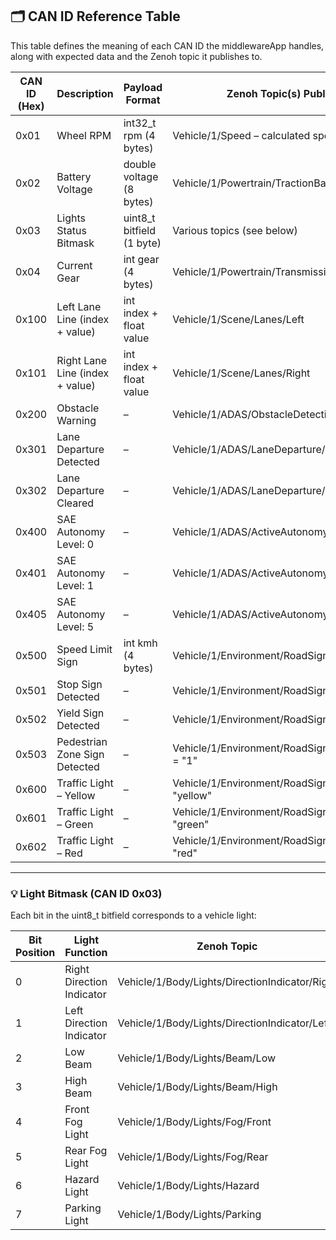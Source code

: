 ## 🗂️ CAN ID Reference Table

This table defines the meaning of each CAN ID the middlewareApp handles, along with expected data and the Zenoh topic it publishes to.

| CAN ID (Hex) | Description                         | Payload Format        | Zenoh Topic(s) Published To                                                   |
|--------------|-------------------------------------|------------------------|--------------------------------------------------------------------------------|
| 0x01       | Wheel RPM                           | int32_t rpm (4 bytes) | Vehicle/1/Speed – calculated speed in km/h                                  |
| 0x02       | Battery Voltage                     | double voltage (8 bytes) | Vehicle/1/Powertrain/TractionBattery/StateOfCharge                          |
| 0x03       | Lights Status Bitmask               | uint8_t bitfield (1 byte) | Various topics (see below)                                                    |
| 0x04       | Current Gear                        | int gear (4 bytes)   | Vehicle/1/Powertrain/Transmission/CurrentGear                               |
| 0x100      | Left Lane Line (index + value)      | int index + float value | Vehicle/1/Scene/Lanes/Left                                                  |
| 0x101      | Right Lane Line (index + value)     | int index + float value | Vehicle/1/Scene/Lanes/Right                                                 |
| 0x200      | Obstacle Warning                    | –                      | Vehicle/1/ADAS/ObstacleDetection/Warning                                    |
| 0x301      | Lane Departure Detected             | –                      | Vehicle/1/ADAS/LaneDeparture/Detected = "1"                               |
| 0x302      | Lane Departure Cleared              | –                      | Vehicle/1/ADAS/LaneDeparture/Detected = "0"                               |
| 0x400      | SAE Autonomy Level: 0               | –                      | Vehicle/1/ADAS/ActiveAutonomyLevel/SAE_0 = "0"                            |
| 0x401      | SAE Autonomy Level: 1               | –                      | Vehicle/1/ADAS/ActiveAutonomyLevel/SAE_1 = "1"                            |
| 0x405      | SAE Autonomy Level: 5               | –                      | Vehicle/1/ADAS/ActiveAutonomyLevel/SAE_5 = "5"                            |
| 0x500      | Speed Limit Sign                    | int kmh (4 bytes)    | Vehicle/1/Environment/RoadSigns/SpeedLimit                                  |
| 0x501      | Stop Sign Detected                  | –                      | Vehicle/1/Environment/RoadSigns/Stop = "1"                                |
| 0x502      | Yield Sign Detected                 | –                      | Vehicle/1/Environment/RoadSigns/Yield = "1"                               |
| 0x503      | Pedestrian Zone Sign Detected       | –                      | Vehicle/1/Environment/RoadSigns/PedestrianZone = "1"                      |
| 0x600      | Traffic Light – Yellow              | –                      | Vehicle/1/Environment/RoadSigns/TrafficLight = "yellow"                   |
| 0x601      | Traffic Light – Green               | –                      | Vehicle/1/Environment/RoadSigns/TrafficLight = "green"                    |
| 0x602      | Traffic Light – Red                 | –                      | Vehicle/1/Environment/RoadSigns/TrafficLight = "red"                      |

---

### 💡 Light Bitmask (CAN ID 0x03)

Each bit in the uint8_t bitfield corresponds to a vehicle light:

| Bit Position | Light Function                  | Zenoh Topic                                                 |
|--------------|----------------------------------|--------------------------------------------------------------|
| 0            | Right Direction Indicator       | Vehicle/1/Body/Lights/DirectionIndicator/Right            |
| 1            | Left Direction Indicator        | Vehicle/1/Body/Lights/DirectionIndicator/Left             |
| 2            | Low Beam                        | Vehicle/1/Body/Lights/Beam/Low                            |
| 3            | High Beam                       | Vehicle/1/Body/Lights/Beam/High                           |
| 4            | Front Fog Light                 | Vehicle/1/Body/Lights/Fog/Front                           |
| 5            | Rear Fog Light                  | Vehicle/1/Body/Lights/Fog/Rear                            |
| 6            | Hazard Light                    | Vehicle/1/Body/Lights/Hazard                              |
| 7            | Parking Light                   | Vehicle/1/Body/Lights/Parking                             |l